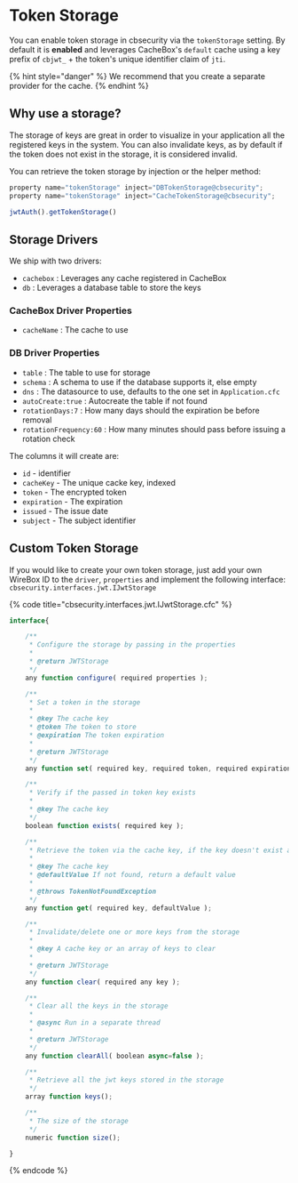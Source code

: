 # Token Storage

You can enable token storage in cbsecurity via the `tokenStorage` setting. By default it is **enabled** and leverages CacheBox's `default` cache using a key prefix of `cbjwt_` + the token's unique identifier claim of `jti`.

{% hint style="danger" %}
We recommend that you create a separate provider for the cache.
{% endhint %}

## Why use a storage?

The storage of keys are great in order to visualize in your application all the registered keys in the system. You can also invalidate keys, as by default if the token does not exist in the storage, it is considered invalid.

You can retrieve the token storage by injection or the helper method:

```javascript
property name="tokenStorage" inject="DBTokenStorage@cbsecurity";
property name="tokenStorage" inject="CacheTokenStorage@cbsecurity";

jwtAuth().getTokenStorage()
```

## Storage Drivers

We ship with two drivers:

* `cachebox` : Leverages any cache registered in CacheBox
* `db` : Leverages a database table to store the keys

### **CacheBox Driver Properties**

* `cacheName` : The cache to use

### **DB Driver Properties**

* `table`   : The table to use for storage
* `schema`  : A schema to use if the database supports it, else empty
* `dns`     : The datasource to use, defaults to the one set in `Application.cfc`
* `autoCreate:true` : Autocreate the table if not found
* `rotationDays:7` : How many days should the expiration be before removal
* `rotationFrequency:60` : How many minutes should pass before issuing a rotation check

The columns it will create are:

* `id` - identifier
* `cacheKey` - The unique cacke key, indexed
* `token` - The encrypted token
* `expiration` - The expiration
* `issued` - The issue date
* `subject` - The subject identifier

## Custom Token Storage

If you would like to create your own token storage, just add your own WireBox ID to the `driver`, `properties` and implement the following interface: `cbsecurity.interfaces.jwt.IJwtStorage`

{% code title="cbsecurity.interfaces.jwt.IJwtStorage.cfc" %}
```javascript
interface{

    /**
     * Configure the storage by passing in the properties
     * 
     * @return JWTStorage
     */
    any function configure( required properties );

    /**
     * Set a token in the storage
     * 
     * @key The cache key
     * @token The token to store
     * @expiration The token expiration
     * 
     * @return JWTStorage
     */
    any function set( required key, required token, required expiration );

    /**
     * Verify if the passed in token key exists
     * 
     * @key The cache key
     */
    boolean function exists( required key );

    /**
     * Retrieve the token via the cache key, if the key doesn't exist a TokenNotFoundException will be thrown
     * 
     * @key The cache key
     * @defaultValue If not found, return a default value
     *
     * @throws TokenNotFoundException
     */
    any function get( required key, defaultValue );

    /**
     * Invalidate/delete one or more keys from the storage
     *
     * @key A cache key or an array of keys to clear
     * 
     * @return JWTStorage
     */
    any function clear( required any key );

    /**
     * Clear all the keys in the storage
     *
     * @async Run in a separate thread
     * 
     * @return JWTStorage
     */
    any function clearAll( boolean async=false );

    /**
     * Retrieve all the jwt keys stored in the storage
     */
    array function keys();

    /**
     * The size of the storage
     */
    numeric function size();

}
```
{% endcode %}
